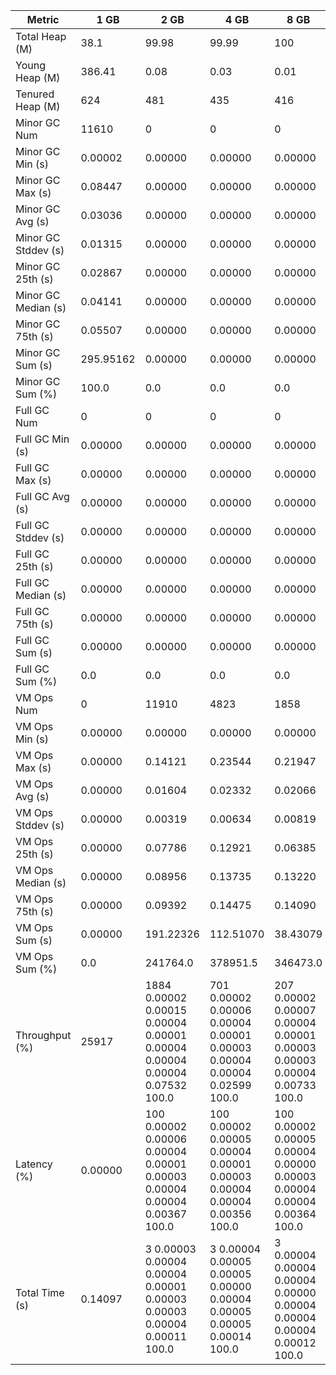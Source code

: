 | Metric | 1 GB | 2 GB | 4 GB | 8 GB |
|------|----|----|----|----|
| Total Heap (M) | 38.1 | 99.98 | 99.99 | 100 |
| Young Heap (M) | 386.41 | 0.08 | 0.03 | 0.01 |
| Tenured Heap (M) | 624 | 481 | 435 | 416 |
| Minor GC Num | 11610 | 0 | 0 | 0 |
| Minor GC Min (s) | 0.00002 | 0.00000 | 0.00000 | 0.00000 |
| Minor GC Max (s) | 0.08447 | 0.00000 | 0.00000 | 0.00000 |
| Minor GC Avg (s) | 0.03036 | 0.00000 | 0.00000 | 0.00000 |
| Minor GC Stddev (s) | 0.01315 | 0.00000 | 0.00000 | 0.00000 |
| Minor GC 25th (s) | 0.02867 | 0.00000 | 0.00000 | 0.00000 |
| Minor GC Median (s) | 0.04141 | 0.00000 | 0.00000 | 0.00000 |
| Minor GC 75th (s) | 0.05507 | 0.00000 | 0.00000 | 0.00000 |
| Minor GC Sum (s) | 295.95162 | 0.00000 | 0.00000 | 0.00000 |
| Minor GC Sum (%) | 100.0 | 0.0 | 0.0 | 0.0 |
| Full GC Num | 0 | 0 | 0 | 0 |
| Full GC Min (s) | 0.00000 | 0.00000 | 0.00000 | 0.00000 |
| Full GC Max (s) | 0.00000 | 0.00000 | 0.00000 | 0.00000 |
| Full GC Avg (s) | 0.00000 | 0.00000 | 0.00000 | 0.00000 |
| Full GC Stddev (s) | 0.00000 | 0.00000 | 0.00000 | 0.00000 |
| Full GC 25th (s) | 0.00000 | 0.00000 | 0.00000 | 0.00000 |
| Full GC Median (s) | 0.00000 | 0.00000 | 0.00000 | 0.00000 |
| Full GC 75th (s) | 0.00000 | 0.00000 | 0.00000 | 0.00000 |
| Full GC Sum (s) | 0.00000 | 0.00000 | 0.00000 | 0.00000 |
| Full GC Sum (%) | 0.0 | 0.0 | 0.0 | 0.0 |
| VM Ops Num | 0 | 11910 | 4823 | 1858 |
| VM Ops Min (s) | 0.00000 | 0.00000 | 0.00000 | 0.00000 |
| VM Ops Max (s) | 0.00000 | 0.14121 | 0.23544 | 0.21947 |
| VM Ops Avg (s) | 0.00000 | 0.01604 | 0.02332 | 0.02066 |
| VM Ops Stddev (s) | 0.00000 | 0.00319 | 0.00634 | 0.00819 |
| VM Ops 25th (s) | 0.00000 | 0.07786 | 0.12921 | 0.06385 |
| VM Ops Median (s) | 0.00000 | 0.08956 | 0.13735 | 0.13220 |
| VM Ops 75th (s) | 0.00000 | 0.09392 | 0.14475 | 0.14090 |
| VM Ops Sum (s) | 0.00000 | 191.22326 | 112.51070 | 38.43079 |
| VM Ops Sum (%) | 0.0 | 241764.0 | 378951.5 | 346473.0 |
| Throughput (%) | 25917 | 1884	0.00002	0.00015	0.00004	0.00001	0.00004	0.00004	0.00004	0.07532	100.0 | 701	0.00002	0.00006	0.00004	0.00001	0.00003	0.00004	0.00004	0.02599	100.0 | 207	0.00002	0.00007	0.00004	0.00001	0.00003	0.00003	0.00004	0.00733	100.0 |
| Latency (%) | 0.00000 | 100	0.00002	0.00006	0.00004	0.00001	0.00003	0.00004	0.00004	0.00367	100.0 | 100	0.00002	0.00005	0.00004	0.00001	0.00003	0.00004	0.00004	0.00356	100.0 | 100	0.00002	0.00005	0.00004	0.00000	0.00003	0.00004	0.00004	0.00364	100.0 |
| Total Time (s) | 0.14097 | 3	0.00003	0.00004	0.00004	0.00001	0.00003	0.00003	0.00004	0.00011	100.0 | 3	0.00004	0.00005	0.00005	0.00000	0.00004	0.00005	0.00005	0.00014	100.0 | 3	0.00004	0.00004	0.00004	0.00000	0.00004	0.00004	0.00004	0.00012	100.0 |
